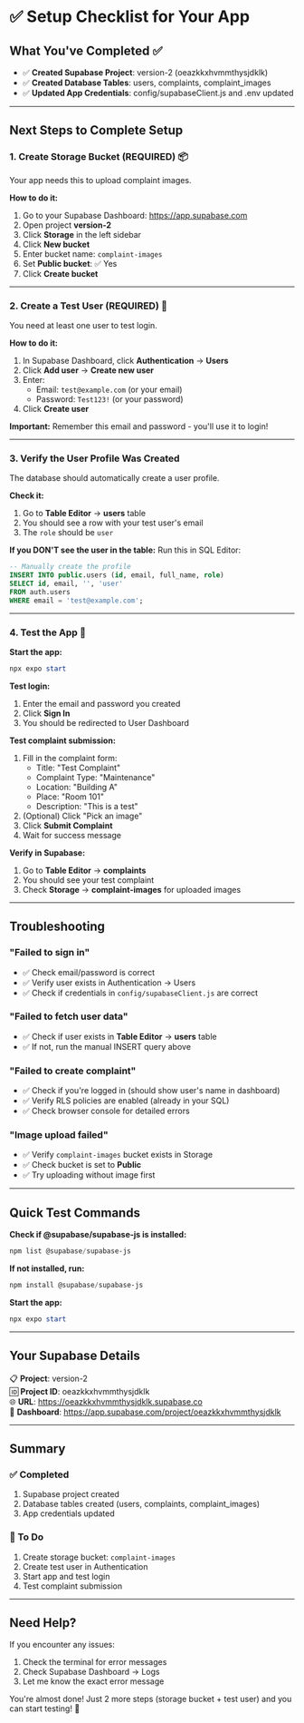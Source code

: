 # ✅ Setup Checklist for Your App

## What You've Completed ✅

- ✅ **Created Supabase Project**: version-2 (oeazkkxhvmmthysjdklk)
- ✅ **Created Database Tables**: users, complaints, complaint_images
- ✅ **Updated App Credentials**: config/supabaseClient.js and .env updated

---

## Next Steps to Complete Setup

### 1. Create Storage Bucket (REQUIRED) 📦
Your app needs this to upload complaint images.

**How to do it:**
1. Go to your Supabase Dashboard: https://app.supabase.com
2. Open project **version-2**
3. Click **Storage** in the left sidebar
4. Click **New bucket**
5. Enter bucket name: `complaint-images`
6. Set **Public bucket**: ✅ Yes
7. Click **Create bucket**

---

### 2. Create a Test User (REQUIRED) 👤
You need at least one user to test login.

**How to do it:**
1. In Supabase Dashboard, click **Authentication** → **Users**
2. Click **Add user** → **Create new user**
3. Enter:
   - Email: `test@example.com` (or your email)
   - Password: `Test123!` (or your password)
4. Click **Create user**

**Important:** Remember this email and password - you'll use it to login!

---

### 3. Verify the User Profile Was Created
The database should automatically create a user profile.

**Check it:**
1. Go to **Table Editor** → **users** table
2. You should see a row with your test user's email
3. The `role` should be `user`

**If you DON'T see the user in the table:**
Run this in SQL Editor:
```sql
-- Manually create the profile
INSERT INTO public.users (id, email, full_name, role)
SELECT id, email, '', 'user'
FROM auth.users
WHERE email = 'test@example.com';
```

---

### 4. Test the App 🚀

**Start the app:**
```powershell
npx expo start
```

**Test login:**
1. Enter the email and password you created
2. Click **Sign In**
3. You should be redirected to User Dashboard

**Test complaint submission:**
1. Fill in the complaint form:
   - Title: "Test Complaint"
   - Complaint Type: "Maintenance"
   - Location: "Building A"
   - Place: "Room 101"
   - Description: "This is a test"
2. (Optional) Click "Pick an image"
3. Click **Submit Complaint**
4. Wait for success message

**Verify in Supabase:**
1. Go to **Table Editor** → **complaints**
2. You should see your test complaint
3. Check **Storage** → **complaint-images** for uploaded images

---

## Troubleshooting

### "Failed to sign in"
- ✅ Check email/password is correct
- ✅ Verify user exists in Authentication → Users
- ✅ Check if credentials in `config/supabaseClient.js` are correct

### "Failed to fetch user data"
- ✅ Check if user exists in **Table Editor** → **users** table
- ✅ If not, run the manual INSERT query above

### "Failed to create complaint"
- ✅ Check if you're logged in (should show user's name in dashboard)
- ✅ Verify RLS policies are enabled (already in your SQL)
- ✅ Check browser console for detailed errors

### "Image upload failed"
- ✅ Verify `complaint-images` bucket exists in Storage
- ✅ Check bucket is set to **Public**
- ✅ Try uploading without image first

---

## Quick Test Commands

**Check if @supabase/supabase-js is installed:**
```powershell
npm list @supabase/supabase-js
```

**If not installed, run:**
```powershell
npm install @supabase/supabase-js
```

**Start the app:**
```powershell
npx expo start
```

---

## Your Supabase Details

📋 **Project**: version-2  
🆔 **Project ID**: oeazkkxhvmmthysjdklk  
🌐 **URL**: https://oeazkkxhvmmthysjdklk.supabase.co  
🔑 **Dashboard**: https://app.supabase.com/project/oeazkkxhvmmthysjdklk

---

## Summary

### ✅ Completed
1. Supabase project created
2. Database tables created (users, complaints, complaint_images)
3. App credentials updated

### 🔲 To Do
1. Create storage bucket: `complaint-images`
2. Create test user in Authentication
3. Start app and test login
4. Test complaint submission

---

## Need Help?

If you encounter any issues:
1. Check the terminal for error messages
2. Check Supabase Dashboard → Logs
3. Let me know the exact error message

You're almost done! Just 2 more steps (storage bucket + test user) and you can start testing! 🎉
